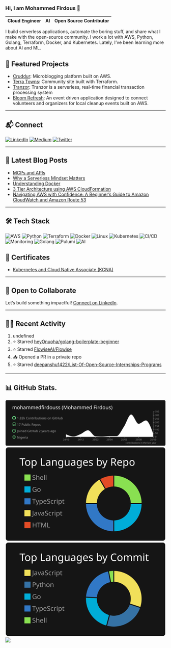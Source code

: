 ### Hi, I am Mohammed Firdous 👋

| Cloud Engineer | AI | Open Source Contributor |
|----------------|---------------|--------------------------|


I build serverless applications, automate the boring stuff, and share what I make with the open-source community. I work a lot with AWS, Python, Golang, Terraform, Docker, and Kubernetes. Lately, I’ve been learning more about AI and ML.

## 🌟 Featured Projects

- [Cruddur](https://github.com/mohammedfirdouss/aws-bootcamp-cruddur-2023): Microblogging platform built on AWS.
- [Terra Towns](https://github.com/mohammedfirdouss/terraform-beginner-bootcamp-2023): Community site built with Terraform.
- [Tranzor](https://github.com/mohammedfirdouss/Tranzor): Tranzor is a serverless, real-time financial transaction processing system
- [Bloom Refresh](https://github.com/mohammedfirdouss/Bloom-Refresh): An event driven application designed to connect volunteers and organizers for local cleanup events built on AWS.

---

## 📬 Connect

[![LinkedIn](https://img.shields.io/badge/LinkedIn-%230077B5.svg?logo=linkedin&logoColor=white)](https://www.linkedin.com/in/mohammedfirdousaraoye)
[![Medium](https://img.shields.io/badge/Medium-12100E?logo=medium&logoColor=white)](https://medium.com/@mohammedfirdousaraoye)
[![Twitter](https://img.shields.io/badge/Twitter-%231DA1F2.svg?logo=Twitter&logoColor=white)](https://twitter.com/iamfirdouss)

---

## 📝 Latest Blog Posts

<!-- BLOG-POST-LIST:START -->
- [MCPs and APIs](https://medium.com/@mohammedfirdousaraoye/mcps-and-apis-6d4d3559da63?source=rss-19706121782c------2)
- [Why a Serverless Mindset Matters](https://medium.com/@mohammedfirdousaraoye/why-a-serverless-mindset-matters-a0103642631a?source=rss-19706121782c------2)
- [Understanding Docker](https://medium.com/@mohammedfirdousaraoye/understanding-docker-fdfc1edf3bbd?source=rss-19706121782c------2)
- [3 Tier Architecture using AWS CloudFormation](https://medium.com/@mohammedfirdousaraoye/3-tier-architecture-using-aws-cloudformation-419044db9587?source=rss-19706121782c------2)
- [Navigating AWS with Confidence: A Beginner’s Guide to Amazon CloudWatch and Amazon Route 53](https://medium.com/@mohammedfirdousaraoye/navigating-aws-with-confidence-a-beginners-guide-to-amazon-cloudwatch-and-amazon-route-53-38e1225cf0f0?source=rss-19706121782c------2)
<!-- BLOG-POST-LIST:END -->

---

## 🛠️ Tech Stack

![AWS](https://img.shields.io/badge/AWS-%23FF9900.svg?style=for-the-badge&logo=amazon-aws&logoColor=white)
![Python](https://img.shields.io/badge/python-3670A0?style=for-the-badge&logo=python&logoColor=ffdd54)
![Terraform](https://img.shields.io/badge/terraform-%235835CC.svg?style=for-the-badge&logo=terraform&logoColor=white)
![Docker](https://img.shields.io/badge/docker-%230db7ed.svg?style=for-the-badge&logo=docker&logoColor=white)
![Linux](https://img.shields.io/badge/Linux-FCC624?style=for-the-badge&logo=linux&logoColor=black)
![Kubernetes](https://img.shields.io/badge/Kubernetes-326CE5?logo=Kubernetes&logoColor=white&style=for-the-badge)
![CI/CD](https://img.shields.io/badge/CI%2FCD-FF5722?logo=gitlab&logoColor=white&style=for-the-badge)
![Monitoring](https://img.shields.io/badge/Monitoring-607D8B?logo=prometheus&logoColor=white&style=for-the-badge)
![Golang](https://img.shields.io/badge/Go-00ADD8?style=for-the-badge&logo=go&logoColor=white)
![Pulumi](https://img.shields.io/badge/Pulumi-8A3391?style=for-the-badge&logo=pulumi&logoColor=white)
![AI](https://img.shields.io/badge/AI-FF6F00?style=for-the-badge&logo=openai&logoColor=white)


## 🏅 Certificates

- [Kubernetes and Cloud Native Associate (KCNA)](https://www.credly.com/badges/3bf4d5f8-2010-4de3-9d89-503c7dad658e/public_url)

---

## 🤝 Open to Collaborate

Let’s build something impactful! [Connect on LinkedIn](https://www.linkedin.com/in/mohammedfirdousaraoye).

---

## 🏃‍♂️ Recent Activity

<!--START_SECTION:activity-->
1. undefined
2. ⭐ Starred [heyOnuoha/golang-boilerplate-beginner](https://github.com/heyOnuoha/golang-boilerplate-beginner)
3. ⭐ Starred [FlowiseAI/Flowise](https://github.com/FlowiseAI/Flowise)
4. 📥 Opened a PR in a private repo
5. ⭐ Starred [deepanshu1422/List-Of-Open-Source-Internships-Programs](https://github.com/deepanshu1422/List-Of-Open-Source-Internships-Programs)
<!--END_SECTION:activity-->

---
## 📊 GitHub Stats.

[![](https://raw.githubusercontent.com/mohammedfirdouss/mohammedfirdouss/main/profile-summary-card-output/dark/0-profile-details.svg)](https://github.com/vn7n24fzkq/github-profile-summary-cards)
[![](https://raw.githubusercontent.com/mohammedfirdouss/mohammedfirdouss/main/profile-summary-card-output/dark/1-repos-per-language.svg)](https://github.com/vn7n24fzkq/github-profile-summary-cards)
[![](https://raw.githubusercontent.com/mohammedfirdouss/mohammedfirdouss/main/profile-summary-card-output/dark/2-most-commit-language.svg)](https://github.com/vn7n24fzkq/github-profile-summary-cards)
![](https://github-readme-streak-stats.herokuapp.com/?user=mohammedfirdouss&theme=dark&hide_border=false)<br/>

